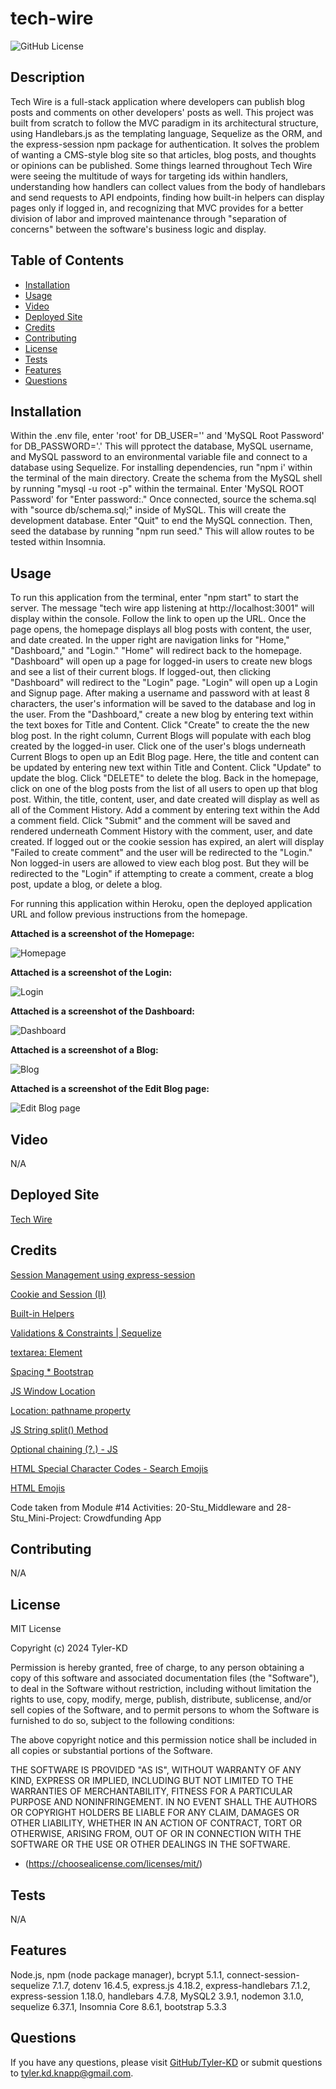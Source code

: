 # tech-wire

![GitHub License](https://img.shields.io/badge/license-MIT-default.svg)

## Description

Tech Wire is a full-stack application where developers can publish blog posts and comments on other developers' posts as well.  This project was built from scratch to follow the MVC paradigm in its architectural structure, using Handlebars.js as the templating language, Sequelize as the ORM, and the express-session npm package for authentication.  It solves the problem of wanting a CMS-style blog site so that articles, blog posts, and thoughts or opinions can be published.  Some things learned throughout Tech Wire were seeing the multitude of ways for targeting ids within handlers, understanding how handlers can collect values from the body of handlebars and send requests to API endpoints, finding how built-in helpers can display pages only if logged in, and recognizing that MVC provides for a better division of labor and improved maintenance through "separation of concerns" between the software's business logic and display.

## Table of Contents

* [Installation](#installation)
* [Usage](#usage)
* [Video](#video)
* [Deployed Site](#deployed-site)
* [Credits](#credits)
* [Contributing](#contributing)
* [License](#license)
* [Tests](#tests)
* [Features](#features)
* [Questions](#questions)

## Installation

Within the .env file, enter 'root' for DB_USER='' and 'MySQL Root Password' for DB_PASSWORD='.'  This will pprotect the database, MySQL username, and MySQL password to an environmental variable file and connect to a database using Sequelize.  For installing dependencies, run "npm i' within the terminal of the main directory.  Create the schema from the MySQL shell by running "mysql -u root -p" within the termainal.  Enter 'MySQL ROOT Password' for "Enter password:."  Once connected, source the schema.sql with "source db/schema.sql;" inside of MySQL.  This will create the development database.  Enter "Quit" to end the MySQL connection.  Then, seed the database by running "npm run seed."  This will allow routes to be tested within Insomnia.

## Usage

To run this application from the terminal, enter "npm start" to start the server.  The message "tech wire app listening at http://localhost:3001" will display within the console.  Follow the link to open up the URL.  Once the page opens, the homepage displays all blog posts with content, the user, and date created.  In the upper right are navigation links for "Home," "Dashboard," and "Login."  "Home" will redirect back to the homepage.  "Dashboard" will open up a page for logged-in users to create new blogs and see a list of their current blogs.  If logged-out, then clicking "Dashboard" will redirect to the "Login" page.  "Login" will open up a Login and Signup page.  After making a username and password with at least 8 characters, the user's information will be saved to the database and log in the user.  From the "Dashboard," create a new blog by entering text within the text boxes for Title and Content.  Click "Create" to create the the new blog post.  In the right column, Current Blogs will populate with each blog created by the logged-in user.  Click one of the user's blogs underneath Current Blogs to open up an Edit Blog page.  Here, the title and content can be updated by entering new text within Title and Content.  Click "Update" to update the blog.  Click "DELETE" to delete the blog.  Back in the homepage, click on one of the blog posts from the list of all users to open up that blog post.  Within, the title, content, user, and date created will display as well as all of the Comment History.  Add a comment by entering text within the Add a comment field.  Click "Submit" and the comment will be saved and rendered underneath Comment History with the comment, user, and date created.  If logged out or the cookie session has expired, an alert will display "Failed to create comment" and the user will be redirected to the "Login."  Non logged-in users are allowed to view each blog post.  But they will be redirected to the "Login" if attempting to create a comment, create a blog post, update a blog, or delete a blog.

For running this application within Heroku, open the deployed application URL and follow previous instructions from the homepage.

**Attached is a screenshot of the Homepage:**

![Homepage](/public/images/Tech%20Wire%20Homepage.png)

**Attached is a screenshot of the Login:**

![Login](/public/images/Tech%20Wire%20Login.png)

**Attached is a screenshot of the Dashboard:**

![Dashboard](/public/images/Tech%20Wire%20Dashboard.png)

**Attached is a screenshot of a Blog:**

![Blog](/public/images/Tech%20Wire%20Blog.png)

**Attached is a screenshot of the Edit Blog page:**

![Edit Blog page](/public/images/Tech%20Wire%20Edit%20Blog.png)

## Video

N/A

## Deployed Site

[Tech Wire](https://tech-wire-3efc7fd046fa.herokuapp.com/)

## Credits

[Session Management using express-session](https://www.geeksforgeeks.org/session-management-using-express-session-module-in-node-js/)

[Cookie and Session (II)](https://medium.com/@alysachan830/cookie-and-session-ii-how-session-works-in-express-session-7e08d102deb8)

[Built-in Helpers](https://handlebarsjs.com/guide/builtin-helpers.html#if)

[Validations & Constraints | Sequelize](https://sequelize.org/docs/v6/core-concepts/validations-and-constraints/)

[textarea: Element](https://developer.mozilla.org/en-US/docs/Web/HTML/Element/textarea)

[Spacing * Bootstrap](https://getbootstrap.com/docs/4.0/utilities/spacing/)

[JS Window Location](https://www.w3schools.com/js/js_window_location.asp)

[Location: pathname property](https://developer.mozilla.org/en-US/docs/Web/API/Location/pathname)

[JS String split() Method](https://www.w3schools.com/jsref/jsref_split.asp)

[Optional chaining (?.) - JS](https://developer.mozilla.org/en-US/docs/Web/JavaScript/Reference/Operators/Optional_chaining)

[HTML Special Character Codes - Search Emojis](https://html-css-js.com/html/character-codes/)

[HTML Emojis](https://www.w3schools.com/Html/html_emojis.asp)

Code taken from Module #14 Activities: 20-Stu_Middleware and 28-Stu_Mini-Project: Crowdfunding App

## Contributing

N/A

## License

MIT License

Copyright (c) 2024 Tyler-KD

Permission is hereby granted, free of charge, to any person obtaining a copy
of this software and associated documentation files (the "Software"), to deal
in the Software without restriction, including without limitation the rights
to use, copy, modify, merge, publish, distribute, sublicense, and/or sell
copies of the Software, and to permit persons to whom the Software is
furnished to do so, subject to the following conditions:

The above copyright notice and this permission notice shall be included in all
copies or substantial portions of the Software.

THE SOFTWARE IS PROVIDED "AS IS", WITHOUT WARRANTY OF ANY KIND, EXPRESS OR
IMPLIED, INCLUDING BUT NOT LIMITED TO THE WARRANTIES OF MERCHANTABILITY,
FITNESS FOR A PARTICULAR PURPOSE AND NONINFRINGEMENT. IN NO EVENT SHALL THE
AUTHORS OR COPYRIGHT HOLDERS BE LIABLE FOR ANY CLAIM, DAMAGES OR OTHER
LIABILITY, WHETHER IN AN ACTION OF CONTRACT, TORT OR OTHERWISE, ARISING FROM,
OUT OF OR IN CONNECTION WITH THE SOFTWARE OR THE USE OR OTHER DEALINGS IN THE
SOFTWARE.

* (https://choosealicense.com/licenses/mit/)

## Tests

N/A

## Features

Node.js, npm (node package manager), bcrypt 5.1.1, connect-session-sequelize 7.1.7, dotenv 16.4.5, express.js 4.18.2, express-handlebars 7.1.2, express-session 1.18.0, handlebars 4.7.8, MySQL2 3.9.1, nodemon 3.1.0, sequelize 6.37.1, Insomnia Core 8.6.1, bootstrap 5.3.3

## Questions

If you have any questions, please visit [GitHub/Tyler-KD](https://github.com/Tyler-KD) or submit questions to tyler.kd.knapp@gmail.com.